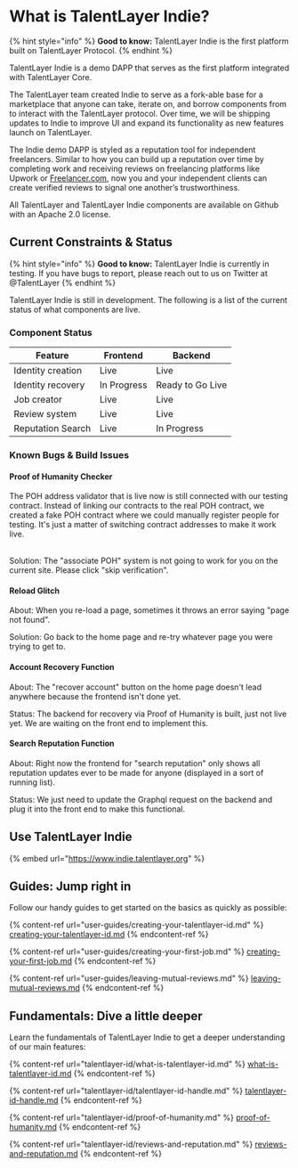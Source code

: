 # What is TalentLayer Indie?

{% hint style="info" %}
**Good to know:** TalentLayer Indie is the first platform built on TalentLayer Protocol.&#x20;
{% endhint %}

TalentLayer Indie is a demo DAPP that serves as the first platform integrated with TalentLayer Core.

The TalentLayer team created Indie to serve as a fork-able base for a marketplace that anyone can take, iterate on, and borrow components from to interact with the TalentLayer protocol. Over time, we will be shipping updates to Indie to improve UI and expand its functionality as new features launch on TalentLayer.&#x20;

The Indie demo DAPP is styled as a reputation tool for independent freelancers. Similar to how you can build up a reputation over time by completing work and receiving reviews on freelancing platforms like Upwork or [Freelancer.com](http://freelancer.com), now you and your independent clients can create verified reviews to signal one another’s trustworthiness.

All TalentLayer and TalentLayer Indie components are available on Github with an Apache 2.0 license.&#x20;

## Current Constraints & Status

{% hint style="info" %}
**Good to know:** TalentLayer Indie is currently in testing. If you have bugs to report, please reach out to us on Twitter at @TalentLayer
{% endhint %}

TalentLayer Indie is still in development. The following is a list of the current status of what components are live.

### Component Status

| Feature           | Frontend    | Backend          |
| ----------------- | ----------- | ---------------- |
| Identity creation | Live        | Live             |
| Identity recovery | In Progress | Ready to Go Live |
| Job creator       | Live        | Live             |
| Review system     | Live        | Live             |
| Reputation Search | Live        | In Progress      |

### Known Bugs & Build Issues

#### Proof of Humanity Checker

The POH address validator that is live now is still connected with our testing contract.  Instead of linking our contracts to the real POH contract, we created a fake POH contract where we could manually register people for testing. It's just a matter of switching contract addresses to make it work live.&#x20;

\
Solution: The "associate POH" system is not going to work for you on the current site. Please click "skip verification".

#### Reload Glitch

About: When you re-load a page, sometimes it throws an error saying "page not found".&#x20;

Solution: Go back to the home page and re-try whatever page you were trying to get to.&#x20;

#### Account Recovery Function

About: The "recover account" button on the home page doesn't lead anywhere because the frontend isn't done yet.&#x20;

Status: The backend for recovery via Proof of Humanity is built, just not live yet. We are waiting on the front end to implement this.&#x20;

#### Search Reputation Function

About: Right now the frontend for "search reputation" only shows all reputation updates ever to be made for anyone (displayed in a sort of running list).&#x20;

Status: We just need to update the Graphql request on the backend and plug it into the front end to make this functional.

## Use TalentLayer Indie

{% embed url="https://www.indie.talentlayer.org" %}

## Guides: Jump right in

Follow our handy guides to get started on the basics as quickly as possible:

{% content-ref url="user-guides/creating-your-talentlayer-id.md" %}
[creating-your-talentlayer-id.md](user-guides/creating-your-talentlayer-id.md)
{% endcontent-ref %}

{% content-ref url="user-guides/creating-your-first-job.md" %}
[creating-your-first-job.md](user-guides/creating-your-first-job.md)
{% endcontent-ref %}

{% content-ref url="user-guides/leaving-mutual-reviews.md" %}
[leaving-mutual-reviews.md](user-guides/leaving-mutual-reviews.md)
{% endcontent-ref %}

## Fundamentals: Dive a little deeper

Learn the fundamentals of TalentLayer Indie to get a deeper understanding of our main features:

{% content-ref url="talentlayer-id/what-is-talentlayer-id.md" %}
[what-is-talentlayer-id.md](talentlayer-id/what-is-talentlayer-id.md)
{% endcontent-ref %}

{% content-ref url="talentlayer-id/talentlayer-id-handle.md" %}
[talentlayer-id-handle.md](talentlayer-id/talentlayer-id-handle.md)
{% endcontent-ref %}

{% content-ref url="talentlayer-id/proof-of-humanity.md" %}
[proof-of-humanity.md](talentlayer-id/proof-of-humanity.md)
{% endcontent-ref %}

{% content-ref url="talentlayer-id/reviews-and-reputation.md" %}
[reviews-and-reputation.md](talentlayer-id/reviews-and-reputation.md)
{% endcontent-ref %}
